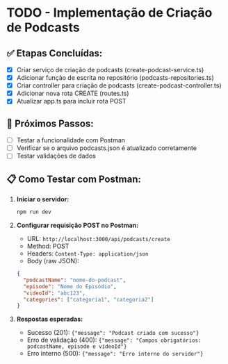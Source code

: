 # TODO - Implementação de Criação de Podcasts

## ✅ Etapas Concluídas:
- [x] Criar serviço de criação de podcasts (create-podcast-service.ts)
- [x] Adicionar função de escrita no repositório (podcasts-repositories.ts)
- [x] Criar controller para criação de podcasts (create-podcast-controller.ts)
- [x] Adicionar nova rota CREATE (routes.ts)
- [x] Atualizar app.ts para incluir rota POST

## 🔄 Próximos Passos:
- [ ] Testar a funcionalidade com Postman
- [ ] Verificar se o arquivo podcasts.json é atualizado corretamente
- [ ] Testar validações de dados

## 📋 Como Testar com Postman:

1. **Iniciar o servidor:**
   ```bash
   npm run dev
   ```

2. **Configurar requisição POST no Postman:**
   - URL: `http://localhost:3000/api/podcasts/create`
   - Method: POST
   - Headers: `Content-Type: application/json`
   - Body (raw JSON):
   ```json
   {
     "podcastName": "nome-do-podcast",
     "episode": "Nome do Episódio",
     "videoId": "abc123",
     "categories": ["categoria1", "categoria2"]
   }
   ```

3. **Respostas esperadas:**
   - Sucesso (201): `{"message": "Podcast criado com sucesso"}`
   - Erro de validação (400): `{"message": "Campos obrigatórios: podcastName, episode e videoId"}`
   - Erro interno (500): `{"message": "Erro interno do servidor"}`
